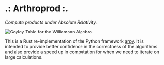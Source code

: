 .: Arthroprod :.
================
_Compute products under Absolute Relativity._

![Cayley Table for the Williamson Algebra](cayley.png)

This is a Rust re-implementation of the Python framework [arpy](https://github.com/sminez/arpy).
It is intended to provide better confidence in the correctness of the algorithms
and also provide a speed up in computation for when we need to iterate on large
calculations.
